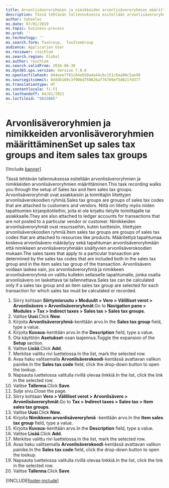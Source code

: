 ```yaml
---
title: Arvonlisäveroryhmien ja nimikkeiden arvonlisäveroryhmien määrittäminen
description: Tässä tehtävän tallennuksessa esitellään arvonlisäveroryhmien ja nimikkeiden arvonlisäveroryhmien määrittäminen.
author: twheeloc
ms.date: 07/01/2019
ms.topic: business-process
ms.prod: ''
ms.technology: ''
ms.search.form: TaxGroup,  TaxItemGroup
audience: Application User
ms.reviewer: roschlom
ms.search.region: Global
ms.author: roschlom
ms.search.validFrom: 2016-06-30
ms.dyn365.ops.version: Version 7.0.0
ms.openlocfilehash: 844eee7f81c64eb50ada44cbc151c8aa00c5ae98
ms.sourcegitcommit: 0e8db169c3f90bd750826af76709ef5d621fd377
ms.translationtype: HT
ms.contentlocale: fi-FI
ms.lasthandoff: 04/01/2021
ms.locfileid: "5815065"
---
```

# <a name="set-up-sales-tax-groups-and-item-sales-tax-groups"></a><span data-ttu-id="dfd14-103">Arvonlisäveroryhmien ja nimikkeiden arvonlisäveroryhmien määrittäminen</span><span class="sxs-lookup"><span data-stu-id="dfd14-103">Set up sales tax groups and item sales tax groups</span></span>

[!include [banner](../../includes/banner.md)]

<span data-ttu-id="dfd14-104">Tässä tehtävän tallennuksessa esitellään arvonlisäveroryhmien ja nimikkeiden arvonlisäveroryhmien määrittäminen.</span><span class="sxs-lookup"><span data-stu-id="dfd14-104">This task recording walks you through the setup of Sales tax and Item sales tax groups.</span></span> <span data-ttu-id="dfd14-105">Arvonlisäveroryhmät ovat asiakkaisiin ja toimittajiin liitettyjen arvonlisäverokoodien ryhmiä.</span><span class="sxs-lookup"><span data-stu-id="dfd14-105">Sales tax groups are groups of sales tax codes that are attached to customers and vendors.</span></span> <span data-ttu-id="dfd14-106">Niitä on liitetty myös niiden tapahtumien kirjanpitotileihin, joita ei ole kirjattu tietylle toimittajalle tai asiakkaalle.</span><span class="sxs-lookup"><span data-stu-id="dfd14-106">They are also attached to ledger accounts for transactions that are not posted to a particular vendor or customer.</span></span>  <span data-ttu-id="dfd14-107">Nimikkeiden arvonlisäveroryhmät ovat resursseihin, kuten tuotteisiin, liitettyjen arvonlisäverokoodien ryhmiä.</span><span class="sxs-lookup"><span data-stu-id="dfd14-107">Item sales tax groups are groups of sales tax codes that are attached to resources like products.</span></span>  <span data-ttu-id="dfd14-108">Määritettyä tapahtumaa koskeva arvonlisävero määräytyy sekä tapahtuman arvonlisäveroryhmään että nimikkeen arvonlisäveroryhmään sisältyvien arvonlisäverokoodien mukaan.</span><span class="sxs-lookup"><span data-stu-id="dfd14-108">The sales taxes that apply to a particular transaction are determined by the sales tax codes that are included both in the sales tax group and in the item sales tax group of the transaction.</span></span>  <span data-ttu-id="dfd14-109">Arvonlisävero voidaan laskea vain, jos arvonlisäveroryhmä ja nimikkeen arvonlisäveroryhmä on valittu kullekin sellaiselle tapahtumalle, jonka osalta arvonlisävero on laskettava tai tallennettava.</span><span class="sxs-lookup"><span data-stu-id="dfd14-109">Sales tax can be calculated only if a sales tax group and an item sales tax group are selected for each transaction for which sales tax must be calculated or recorded.</span></span>  

1. <span data-ttu-id="dfd14-110">Siirry kohtaan **Siirtymisruutu > Moduulit > Vero > Välilliset verot > Arvonlisävero > Arvonlisäveroryhmät**.</span><span class="sxs-lookup"><span data-stu-id="dfd14-110">Go to **Navigation pane > Modules > Tax > Indirect taxes > Sales tax > Sales tax groups**.</span></span>
2. <span data-ttu-id="dfd14-111">Valitse **Uusi**.</span><span class="sxs-lookup"><span data-stu-id="dfd14-111">Click **New**.</span></span>
3. <span data-ttu-id="dfd14-112">Kirjoita **Arvonlisäveroryhmä**-kenttään arvo.</span><span class="sxs-lookup"><span data-stu-id="dfd14-112">In the **Sales tax group** field, type a value.</span></span>
4. <span data-ttu-id="dfd14-113">Kirjoita **Kuvaus**-kenttään arvo.</span><span class="sxs-lookup"><span data-stu-id="dfd14-113">In the **Description** field, type a value.</span></span>
5. <span data-ttu-id="dfd14-114">Ota käyttöön **Asetukset**-osan laajennus.</span><span class="sxs-lookup"><span data-stu-id="dfd14-114">Toggle the expansion of the **Setup** section.</span></span>
6. <span data-ttu-id="dfd14-115">Valitse **Lisää**.</span><span class="sxs-lookup"><span data-stu-id="dfd14-115">Click **Add**.</span></span>
7. <span data-ttu-id="dfd14-116">Merkitse valittu rivi luettelossa.</span><span class="sxs-lookup"><span data-stu-id="dfd14-116">In the list, mark the selected row.</span></span>
8. <span data-ttu-id="dfd14-117">Avaa haku valitsemalla **Arvonlisäverokoodi**-kentässä avattavan valikon painike.</span><span class="sxs-lookup"><span data-stu-id="dfd14-117">In the **Sales tax code** field, click the drop-down button to open the lookup.</span></span>
9. <span data-ttu-id="dfd14-118">Napsauta luettelossa valitulla rivillä olevaa linkkiä.</span><span class="sxs-lookup"><span data-stu-id="dfd14-118">In the list, click the link in the selected row.</span></span>
10. <span data-ttu-id="dfd14-119">Valitse **Tallenna**.</span><span class="sxs-lookup"><span data-stu-id="dfd14-119">Click **Save**.</span></span>
11. <span data-ttu-id="dfd14-120">Sulje sivu.</span><span class="sxs-lookup"><span data-stu-id="dfd14-120">Close the page.</span></span>
12. <span data-ttu-id="dfd14-121">Siirry kohtaan **Vero > Välilliset verot > Arvonlisävero > Arvonlisäveroryhmät**.</span><span class="sxs-lookup"><span data-stu-id="dfd14-121">Go to **Tax > Indirect taxes > Sales tax > Item sales tax groups**.</span></span>
13. <span data-ttu-id="dfd14-122">Valitse **Uusi**.</span><span class="sxs-lookup"><span data-stu-id="dfd14-122">Click **New**.</span></span>
14. <span data-ttu-id="dfd14-123">Kirjoita **Nimikkeen arvonlisäveroryhmä** -kenttään arvo.</span><span class="sxs-lookup"><span data-stu-id="dfd14-123">In the **Item sales tax group** field, type a value.</span></span>
15. <span data-ttu-id="dfd14-124">Kirjoita **Kuvaus**-kenttään arvo.</span><span class="sxs-lookup"><span data-stu-id="dfd14-124">In the **Description** field, type a value.</span></span>
16. <span data-ttu-id="dfd14-125">Valitse **Lisää**.</span><span class="sxs-lookup"><span data-stu-id="dfd14-125">Click **Add**.</span></span>
17. <span data-ttu-id="dfd14-126">Merkitse valittu rivi luettelossa.</span><span class="sxs-lookup"><span data-stu-id="dfd14-126">In the list, mark the selected row.</span></span>
18. <span data-ttu-id="dfd14-127">Avaa haku valitsemalla **Arvonlisäverokoodi**-kentässä avattavan valikon painike.</span><span class="sxs-lookup"><span data-stu-id="dfd14-127">In the **Sales tax code** field, click the drop-down button to open the lookup.</span></span>
19. <span data-ttu-id="dfd14-128">Napsauta luettelossa valitulla rivillä olevaa linkkiä.</span><span class="sxs-lookup"><span data-stu-id="dfd14-128">In the list, click the link in the selected row.</span></span>
20. <span data-ttu-id="dfd14-129">Valitse **Tallenna**.</span><span class="sxs-lookup"><span data-stu-id="dfd14-129">Click **Save**.</span></span>



[!INCLUDE[footer-include](../../../includes/footer-banner.md)]